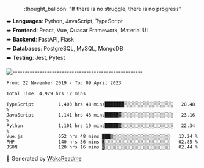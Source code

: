 <p align="center"> 
  :thought_balloon: "If there is no struggle, there is no progress"
</p>

<p align="left">
  ➡️ <strong>Languages</strong>: Python, JavaScript, TypeScript<br>
  ➡️ <strong>Frontend</strong>: React, Vue, Quasar Framework, Material UI<br>
  ➡️ <strong>Backend</strong>: FastAPI, Flask<br>
  ➡️ <strong>Databases</strong>: PostgreSQL, MySQL, MongoDB<br>
  ➡️ <strong>Testing</strong>: Jest, Pytest<br>
</p>

![-----------------------------------------------------](https://raw.githubusercontent.com/andreasbm/readme/master/assets/lines/vintage.png)

<!--START_SECTION:waka-->

```text
From: 22 November 2019 - To: 09 April 2023

Total Time: 4,929 hrs 12 mins

TypeScript         1,403 hrs 48 mins███████░░░░░░░░░░░░░░░░░░   28.48 %
JavaScript         1,141 hrs 43 mins█████▓░░░░░░░░░░░░░░░░░░░   23.16 %
Python             1,101 hrs 19 mins█████▓░░░░░░░░░░░░░░░░░░░   22.34 %
Vue.js             652 hrs 48 mins ███▒░░░░░░░░░░░░░░░░░░░░░   13.24 %
PHP                140 hrs 36 mins ▓░░░░░░░░░░░░░░░░░░░░░░░░   02.85 %
JSON               120 hrs 16 mins ▓░░░░░░░░░░░░░░░░░░░░░░░░   02.44 %
```

<!--END_SECTION:waka-->


🚀 Generated by [WakaReadme](https://github.com/athul/waka-readme)
